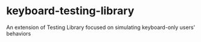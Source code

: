 # keyboard-testing-library

An extension of Testing Library focused on simulating keyboard-only users' behaviors
